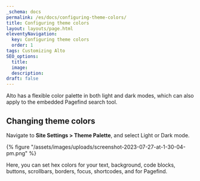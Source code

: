 ```yaml
---
_schema: docs
permalink: /es/docs/configuring-theme-colors/
title: Configuring theme colors
layout: layouts/page.html
eleventyNavigation:
  key: Configuring theme colors
  order: 1
tags: Customizing Alto
SEO_options:
  title:
  image:
  description:
draft: false
---
```

Alto has a flexible color palette in both light and dark modes, which can also apply to the embedded Pagefind search tool.

## Changing theme colors

Navigate to **Site Settings &gt; Theme Palette**, and select Light or Dark mode.

{% figure "/assets/images/uploads/screenshot-2023-07-27-at-1-30-04-pm.png" %}

Here, you can set hex colors for your text, background, code blocks, buttons, scrollbars, borders, focus, shortcodes, and for Pagefind.